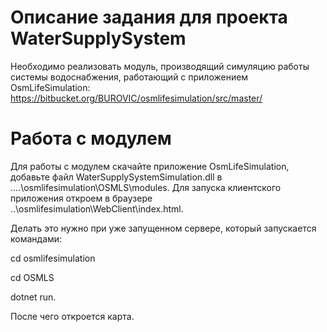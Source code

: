 # Описание задания для проекта WaterSupplySystem
Необходимо реализовать модуль, производящий симуляцию работы системы водоснабжения, работающий с приложением OsmLifeSimulation: https://bitbucket.org/BUROVIC/osmlifesimulation/src/master/

# Работа с модулем
Для работы с модулем скачайте приложение OsmLifeSimulation, добавьте файл WaterSupplySystemSimulation.dll в ..\..\osmlifesimulation\OSMLS\modules. Для запуска клиентского приложения откроем в браузере ..\osmlifesimulation\WebClient\index.html. 

Делать это нужно при уже запущенном сервере, который запускается командами:

cd osmlifesimulation

cd OSMLS

dotnet run.

После чего откроется карта.
